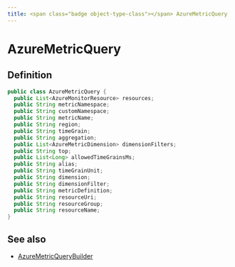 ```yaml
---
title: <span class="badge object-type-class"></span> AzureMetricQuery
---
```

# <span class="badge object-type-class"></span> AzureMetricQuery

## Definition

```java
public class AzureMetricQuery {
  public List<AzureMonitorResource> resources;
  public String metricNamespace;
  public String customNamespace;
  public String metricName;
  public String region;
  public String timeGrain;
  public String aggregation;
  public List<AzureMetricDimension> dimensionFilters;
  public String top;
  public List<Long> allowedTimeGrainsMs;
  public String alias;
  public String timeGrainUnit;
  public String dimension;
  public String dimensionFilter;
  public String metricDefinition;
  public String resourceUri;
  public String resourceGroup;
  public String resourceName;
}
```
## See also

 * <span class="badge builder"></span> [AzureMetricQueryBuilder](./builder-AzureMetricQueryBuilder.md)
